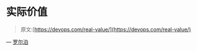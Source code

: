 # 实际价值

> 原文:[https://devops.com/real-value/](https://devops.com/real-value/)

— [罗尔泊](https://devops.com/author/breselman/)